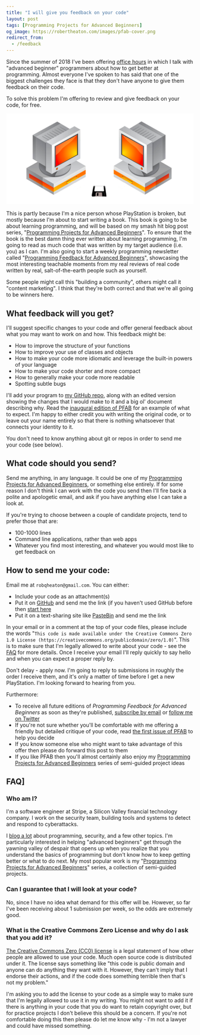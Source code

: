 ```yaml
---
title: "I will give you feedback on your code"
layout: post
tags: [Programming Projects for Advanced Beginners]
og_image: https://robertheaton.com/images/pfab-cover.png
redirect_from:
  - /feedback
---
```

Since the summer of 2018 I've been offering [office hours](/office-hours) in which I talk with "advanced beginner" programmers about how to get better at programming. Almost everyone I've spoken to has said that one of the biggest challenges they face is that they don't have anyone to give them feedback on their code.

To solve this problem I'm offering to review and give feedback on your code, for free.

<img src="/images/pfab-cover.png" />

This is partly because I'm a nice person whose PlayStation is broken, but mostly because I'm about to start writing a book. This book is going to be about learning programming, and will be based on my smash hit blog post series, "[Programming Projects for Advanced Beginners](/ppab)". To ensure that the book is the best damn thing ever written about learning programming, I'm going to read as much code that was written by my target audience (i.e. you) as I can. I'm also going to start a weekly programming newsletter called "[Programming Feedback for Advanced Beginners][mailing-list]", showcasing the most interesting teachable moments from my real reviews of real code written by real, salt-of-the-earth people such as yourself.

Some people might call this "building a community", others might call it "content marketing". I think that they're both correct and that we're all going to be winners here.

## What feedback will you get?
 
I'll suggest specific changes to your code and offer general feedback about what you may want to work on and how. This feedback might be:
 
* How to improve the structure of your functions
* How to improve your use of classes and objects
* How to make your code more idiomatic and leverage the built-in powers of your language
* How to make your code shorter and more compact
* How to generally make your code more readable
* Spotting subtle bugs

I'll add your program to [my GitHub repo](https://github.com/robert/programming-feedback-for-advanced-beginners), along with an edited version showing the changes that I would make to it
and a big ol' document describing why. Read the [inaugural edition of PFAB][pfab0] for an example of what to expect. I'm happy to either credit you with writing the original code, or to leave out your name entirely so that there is nothing whatsoever that connects your identity to it. 

You don't need to know anything about git or repos in order to send me your code (see below).
 
## What code should you send?
 
Send me anything, in any language. It could be one of my [Programming Projects for Advanced Beginners](/ppab), or something else entirely. If for some reason I don't think I can work with the code you send then I'll fire back a polite and apologetic email, and ask if you have anything else I can take a look at.

If you're trying to choose between a couple of candidate projects, tend to prefer those that are:

* 100-1000 lines
* Command line applications, rather than web apps
* Whatever you find most interesting, and whatever you would most like to get feedback on

## How to send me your code:

Email me at `robqheaton@gmail.com`. You can either:

* Include your code as an attachment(s)
* Put it on [GitHub](https://github.com) and send me the link (if you haven't used GitHub before then [start here](https://lab.github.com/githubtraining/paths/first-day-on-github)
* Put it on a text-sharing site like [PasteBin](https://pastebin.com) and send me the link

In your email or in a comment at the top of your code files, please include the words "`This code is made available under the Creative Commons Zero 1.0 License (https://creativecommons.org/publicdomain/zero/1.0)`". This is to make sure that I'm legally allowed to write about your code - see the [FAQ](#faq) for more details. Once I receive your email I'll reply quickly to say hello and when you can expect a proper reply by.
 
Don't delay - apply now. I'm going to reply to submissions in roughly the order I receive them, and it's only a matter of time before I get a new PlayStation. I'm looking forward to hearing from you.

Furthermore:
 
* To receive all future editions of *Programming Feedback for Advanced Beginners* as soon as they're published, [subscribe by email][mailing-list] or [follow me on Twitter](https://twitter.com/robjheaton)
* If you're not sure whether you'll be comfortable with me offering a friendly but detailed critique of your code, read [the first issue of PFAB][pfab0] to help you decide
* If you know someone else who might want to take advantage of this offer then please do forward this post to them
* If you like PFAB then you'll almost certainly also enjoy my [Programming Projects for Advanced Beginners](/ppab) series of semi-guided project ideas
 
<h2><a name="faq">FAQ]</a></h2>

### Who am I?

I'm a software engineer at Stripe, a Silicon Valley financial technology company. I work on the security team, building tools and systems to detect and respond to cyberattacks.

I [blog a lot](/) about programming, security, and a few other topics. I'm particularly interested in helping "advanced beginners" get through the yawning valley of despair that opens up when you realize that you understand the basics of programming but don't know how to keep getting better or what to do next. My most popular work is my "[Programming Projects for Advanced Beginners](/ppab)" series, a collection of semi-guided projects.

### Can I guarantee that I will look at your code?

No, since I have no idea what demand for this offer will be. However, so far I've been receiving about 1 submission per week, so the odds are extremely good.

### What is the Creative Commons Zero License and why do I ask that you add it?

[The Creative Commons Zero (CC0) license](https://creativecommons.org/share-your-work/public-domain/cc0/) is a legal statement of how other people are allowed to use your code. Much open source code is distributed under it. The license says something like "this code is public domain and anyone can do anything they want with it. However, they can't imply that I endorse their actions, and if the code does something terrible then that's not my problem."

I'm asking you to add the license to your code as a simple way to make sure that I'm legally allowed to use it in my writing. You might not want to add it if there is anything in your code that you do want to retain copyright over, but for practice projects I don't believe this should be a concern. If you're not comfortable doing this then please do let me know why - I'm not a lawyer and could have missed something.

[mailing-list]: https://advancedbeginners.substack.com/subscribe
[pfab0]: /2019/11/08/programming-feedback-for-advanced-beginners-0
